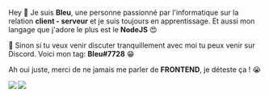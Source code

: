 Hey 👋 Je suis **Bleu**, une personne passionné par l'informatique sur la relation **client - serveur** et je suis toujours en apprentissage. Et aussi mon langage que j'adore le plus est le **NodeJS** 😍

 🤔 Sinon si tu veux venir discuter tranquillement avec moi tu peux venir sur Discord. Voici mon tag: **Bleu#7728**  😁

Ah oui juste, merci de ne jamais me parler de **FRONTEND**, je déteste ça ! 😭 

<img align="left" src="https://github-readme-stats.vercel.app/api?username=Bleu-No&show_icons=true&theme=dark"/>
<img align="left" src="https://github-readme-stats.vercel.app/api/top-langs/?username=Bleu-No&layout=compact&theme=dark"/>
